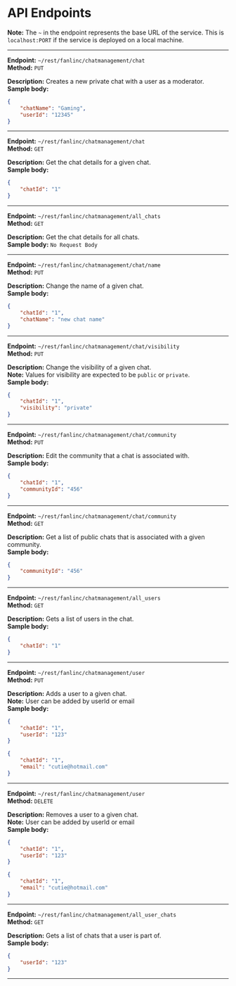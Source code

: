 # API Endpoints

**Note:** The  `~` in the endpoint represents the base URL of the service. This is `localhost:PORT` if the service is deployed on a local machine.

---

**Endpoint:** `~/rest/fanlinc/chatmanagement/chat` \
**Method:** `PUT`

**Description:** Creates a new private chat with a user as a moderator. \
**Sample body:** 
```json 
{
    "chatName": "Gaming",
    "userId": "12345"
}
```

---

**Endpoint:** `~/rest/fanlinc/chatmanagement/chat` \
**Method:** `GET`

**Description:** Get the chat details for a given chat. \
**Sample body:** 
```json 
{
    "chatId": "1"
}
```

---

**Endpoint:** `~/rest/fanlinc/chatmanagement/all_chats` \
**Method:** `GET`

**Description:** Get the chat details for all chats. \
**Sample body:** `No Request Body`

---

**Endpoint:** `~/rest/fanlinc/chatmanagement/chat/name` \
**Method:** `PUT`

**Description:** Change the name of a given chat. \
**Sample body:**
```json 
{
    "chatId": "1",
    "chatName": "new chat name"
}
```

---

**Endpoint:** `~/rest/fanlinc/chatmanagement/chat/visibility` \
**Method:** `PUT`

**Description:** Change the visibility of a given chat. \
**Note:** Values for visibility are expected to be `public` or `private`. \
**Sample body:**
```json 
{
    "chatId": "1",
    "visibility": "private"
}
```

---

**Endpoint:** `~/rest/fanlinc/chatmanagement/chat/community` \
**Method:** `PUT`

**Description:** Edit the community that a chat is associated with. \
**Sample body:** 
```json 
{
    "chatId": "1",
    "communityId": "456"
}
```

---

**Endpoint:** `~/rest/fanlinc/chatmanagement/chat/community` \
**Method:** `GET`

**Description:** Get a list of public chats that is associated with a given community. \
**Sample body:** 
```json 
{
    "communityId": "456"
}
```

---

**Endpoint:** `~/rest/fanlinc/chatmanagement/all_users` \
**Method:** `GET`

**Description:** Gets a list of users in the chat. \
**Sample body:** 
```json 
{
    "chatId": "1"
}
```

---

**Endpoint:** `~/rest/fanlinc/chatmanagement/user` \
**Method:** `PUT`

**Description:** Adds a user to a given chat. \
**Note:** User can be added by userId or email\
**Sample body:** 
```json 
{
    "chatId": "1",
    "userId": "123"
}
```

```json
{
    "chatId": "1",
    "email": "cutie@hotmail.com"
}
```

---

**Endpoint:** `~/rest/fanlinc/chatmanagement/user` \
**Method:** `DELETE`

**Description:** Removes a user to a given chat. \
**Note:** User can be added by userId or email\
**Sample body:** 
```json 
{
    "chatId": "1",
    "userId": "123"
}
```

```json
{
    "chatId": "1",
    "email": "cutie@hotmail.com"
}
```

---

**Endpoint:** `~/rest/fanlinc/chatmanagement/all_user_chats` \
**Method:** `GET`

**Description:** Gets a list of chats that a user is part of. \
**Sample body:** 
```json 
{
    "userId": "123"
}
```

---

